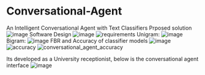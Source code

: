# Conversational-Agent
An Intelligent Conversational Agent with Text Classifiers
Prposed solution
![image](https://user-images.githubusercontent.com/115694690/197134663-13f092fb-0399-4265-8026-fe56ea81a3f3.png)
Software Design
![image](https://user-images.githubusercontent.com/115694690/197134844-0826e03a-c285-4e0a-9e8f-06291f85eed3.png)
![requirements](https://user-images.githubusercontent.com/115694690/197134788-e1ae8d87-1395-47df-99e4-bb67bc593284.PNG)
Unigram:
![image](https://user-images.githubusercontent.com/115694690/197133988-6dd595d2-4fb0-423a-b57d-49468068e085.png)
Bigram:
![image](https://user-images.githubusercontent.com/115694690/197134014-7f8e2c43-9cd5-4a70-a016-dbb1c5475089.png)
FBR and Accuracy of classifier models
![image](https://user-images.githubusercontent.com/115694690/197134176-30286ebb-bec4-40bb-9b77-5567e0acca16.png)
![accuracy](https://user-images.githubusercontent.com/115694690/197134338-3e7e73e0-b49a-4474-91b6-a0812310c21f.PNG)
![conversational_agent_accuracy](https://user-images.githubusercontent.com/115694690/197134517-2323e7d2-8ea8-4d10-bcd8-8d9d7141cb63.PNG)

Its developed as a University receptionist, below is the conversational agent interface
![image](https://user-images.githubusercontent.com/115694690/197133887-2e9b5b1c-6979-46c2-9a25-f7e194905db3.png)
